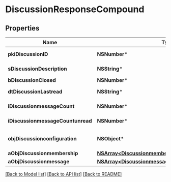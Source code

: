 # DiscussionResponseCompound

## Properties
Name | Type | Description | Notes
------------ | ------------- | ------------- | -------------
**pkiDiscussionID** | **NSNumber*** | The unique ID of the Discussion | 
**sDiscussionDescription** | **NSString*** | The description of the Discussion | 
**bDiscussionClosed** | **NSNumber*** | Whether if it&#39;s an closed | 
**dtDiscussionLastread** | **NSString*** | The date the Discussion was last read | [optional] 
**iDiscussionmessageCount** | **NSNumber*** | The count of Attachment. | 
**iDiscussionmessageCountunread** | **NSNumber*** | The count of Attachment. | 
**objDiscussionconfiguration** | **NSObject*** | A Custom Discussionconfiguration Object | [optional] 
**aObjDiscussionmembership** | [**NSArray&lt;DiscussionmembershipResponseCompound&gt;***](DiscussionmembershipResponseCompound.md) |  | 
**aObjDiscussionmessage** | [**NSArray&lt;DiscussionmessageResponseCompound&gt;***](DiscussionmessageResponseCompound.md) |  | 

[[Back to Model list]](../README.md#documentation-for-models) [[Back to API list]](../README.md#documentation-for-api-endpoints) [[Back to README]](../README.md)


